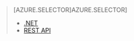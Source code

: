 > [AZURE.SELECTOR]AZURE.SELECTOR]
> 
> * [.NET](../articles/media-services/media-services-dotnet-connect_programmatically.md)
> * [REST API](../articles/media-services/media-services-rest-connect_programmatically.md)
> 
> 
